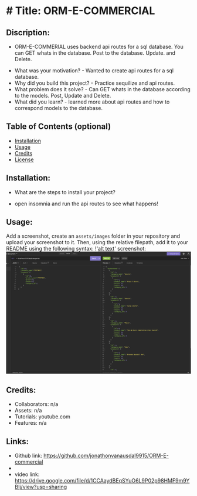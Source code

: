 # # Title: ORM-E-COMMERCIAL

## Discription:
* ORM-E-COMMERIAL uses backend api routes for a sql database. You can GET whats in the database. Post to the database. Update. and Delete. 
- What was your motivation? - Wanted to create api routes for a sql database. 
- Why did you build this project? - Practice sequilize and api routes. 
- What problem does it solve? - Can GET whats in the database according to the models. Post, Update and Delete. 
- What did you learn? - learned more about api routes and how to correspond models to the database. 

## Table of Contents (optional)
- [Installation](#installation)
- [Usage](#usage)
- [Credits](#credits)
- [License](#license)

## Installation:
- What are the steps to install your project?
* open insomnia and run the api routes to see what happens!

## Usage:
Add a screenshot, create an `assets/images` folder in your repository and upload your screenshot to it. Then, using the relative filepath, add it to your README using the following syntax: !'[alt text](assets/images/screenshot.png)'
screenshot: ![alt text](assets/images/screenshot.png)

## Credits:
* Collaborators: n/a
* Assets: n/a
* Tutorials: youtube.com
* Features: n/a
## Links:
* Github link: https://github.com/jonathonvanausdal9915/ORM-E-commercial
* 
* video link: https://drive.google.com/file/d/1CCAaydBEqSYuO6L9P02p98HMF9m9YBIj/view?usp=sharing